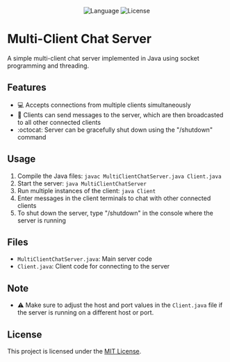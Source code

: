 <p align="center">
  <img src="https://img.shields.io/badge/language-Java-orange.svg" alt="Language">
  <img src="https://img.shields.io/badge/license-MIT-blue.svg" alt="License">
</p>

# Multi-Client Chat Server

A simple multi-client chat  server implemented in Java using socket programming and threading.

## Features

- :computer: Accepts connections from multiple clients simultaneously
- :speech_balloon: Clients can send messages to the server, which are then broadcasted to all other connected clients
- :octocat: Server can be gracefully shut down using the "/shutdown" command

## Usage

1. Compile the Java files: `javac MultiClientChatServer.java Client.java`
2. Start the server: `java MultiClientChatServer`
3. Run multiple instances of the client: `java Client`
4. Enter messages in the client terminals to chat with other connected clients
5. To shut down the server, type "/shutdown" in the console where the server is running

## Files

- `MultiClientChatServer.java`: Main server code
- `Client.java`: Client code for connecting to the server

## Note

- :warning: Make sure to adjust the host and port values in the `Client.java` file if the server is running on a different host or port.

## License

This project is licensed under the [MIT License](LICENSE).
